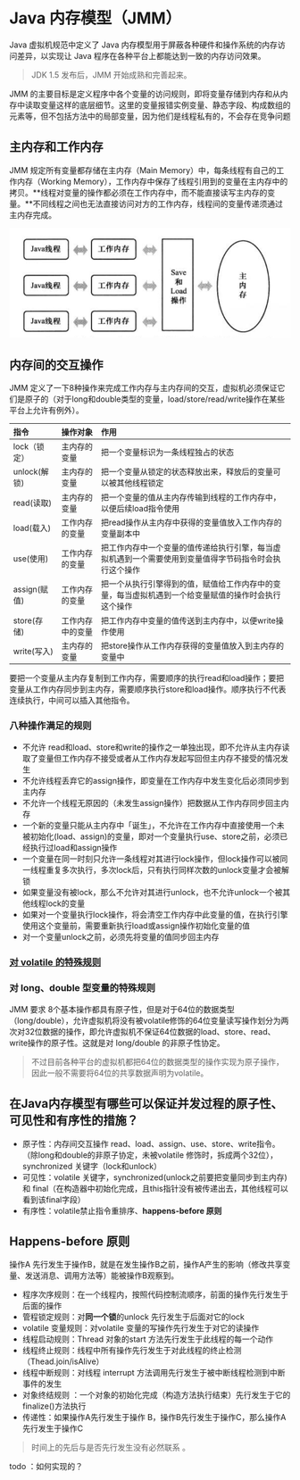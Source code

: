 # Java 内存模型（JMM）

Java 虚拟机规范中定义了 Java 内存模型用于屏蔽各种硬件和操作系统的内存访问差异，以实现让 Java 程序在各种平台上都能达到一致的内存访问效果。

> JDK 1.5 发布后，JMM 开始成熟和完善起来。

JMM 的主要目标是定义程序中各个变量的访问规则，即将变量存储到内存和从内存中读取变量这样的底层细节。这里的变量报错实例变量、静态字段、构成数组的元素等，但不包括方法中的局部变量，因为他们是线程私有的，不会存在竞争问题

## 主内存和工作内存

JMM 规定所有变量都存储在主内存（Main Memory）中，每条线程有自己的工作内存（Working Memory），工作内存中保存了线程引用到的变量在主内存中的拷贝。**线程对变量的操作都必须在工作内存中，而不能直接读写主内存的变量。**不同线程之间也无法直接访问对方的工作内存，线程间的变量传递须通过主内存完成。

![&#x7EBF;&#x7A0B;&#x3001;&#x5DE5;&#x4F5C;&#x5185;&#x5B58;&#x548C;&#x4E3B;&#x5185;&#x5B58;&#x7684;&#x4EA4;&#x4E92;&#x5173;&#x7CFB;](../../.gitbook/assets/wx20200324-224621-2x.png)



## 内存间的交互操作

JMM 定义了一下8种操作来完成工作内存与主内存间的交互，虚拟机必须保证它们是原子的（对于long和double类型的变量，load/store/read/write操作在某些平台上允许有例外）。

| 指令 | 操作对象 | 作用 |
| :--- | :--- | :--- |
| lock（锁定） | 主内存的变量 | 把一个变量标识为一条线程独占的状态 |
| unlock\(解锁\) | 主内存的变量 | 把一个变量从锁定的状态释放出来，释放后的变量可以被其他线程锁定 |
| read\(读取\) | 主内存的变量 | 把一个变量的值从主内存传输到线程的工作内存中，以便后续load指令使用 |
| load\(载入\) | 工作内存的变量 | 把read操作从主内存中获得的变量值放入工作内存的变量副本中 |
| use\(使用\) | 工作内存的变量 | 把工作内存中一个变量的值传递给执行引擎，每当虚拟机遇到一个需要使用到变量值得字节码指令时会执行这个操作 |
| assign\(赋值\) | 工作内存的变量 | 把一个从执行引擎得到的值，赋值给工作内存中的变量，每当虚拟机遇到一个给变量赋值的操作时会执行这个操作 |
| store\(存储\) | 工作内存中的变量 | 把工作内存中变量的值传送到主内存中，以便write操作使用 |
| write\(写入\) | 主内存的变量 | 把store操作从工作内存获得的变量值放入到主内存的变量中 |

要把一个变量从主内存复制到工作内存，需要顺序的执行read和load操作；要把变量从工作内存同步到主内存，需要顺序执行store和load操作。顺序执行不代表连续执行，中间可以插入其他指令。

### 八种操作满足的规则

* 不允许 read和load、store和write的操作之一单独出现，即不允许从主内存读取了变量但工作内存不接受或者从工作内存发起写回但主内存不接受的情况发生
* 不允许线程丢弃它的assign操作，即变量在工作内存中发生变化后必须同步到主内存
* 不允许一个线程无原因的（未发生assign操作）把数据从工作内存同步回主内存
* 一个新的变量只能从主内存中「诞生」，不允许在工作内存中直接使用一个未被初始化\(load、assign\)的变量，即对一个变量执行use、store之前，必须已经执行过load和assign操作
* 一个变量在同一时刻只允许一条线程对其进行lock操作，但lock操作可以被同一线程重复多次执行，多次lock后，只有执行同样次数的unlock变量才会被解锁
* 如果变量没有被lock，那么不允许对其进行unlock，也不允许unlock一个被其他线程lock的变量
* 如果对一个变量执行lock操作，将会清空工作内存中此变量的值，在执行引擎使用这个变量前，需要重新执行load或assign操作初始化变量的值
* 对一个变量unlock之前，必须先将变量的值同步回主内存

### [对 volatile 的特殊规则](../concurrent/understanding_volatile.md)

### 对 long、double 型变量的特殊规则

JMM 要求 8个基本操作都具有原子性，但是对于64位的数据类型（long/double），允许虚拟机将没有被volatile修饰的64位变量读写操作划分为两次对32位数据的操作，即允许虚拟机不保证64位数据的load、store、read、write操作的原子性。这就是对 long/double 的非原子性协定。

> 不过目前各种平台的虚拟机都把64位的数据类型的操作实现为原子操作，因此一般不需要将64位的共享数据声明为volatile。



## 在Java内存模型有哪些可以保证并发过程的原子性、可见性和有序性的措施？

* 原子性：内存间交互操作 read、load、assign、use、store、write指令。（除long和double的非原子协定，未被volatile 修饰时，拆成两个32位），synchronized 关键字（lock和unlock）
* 可见性：volatile 关键字，synchronized\(unlock之前要把变量同步到主内存\) 和 final（在构造器中初始化完成，且this指针没有被传递出去，其他线程可以看到该final字段）
* 有序性：volatile禁止指令重排序、**happens-before 原则**

## Happens-before 原则

操作A 先行发生于操作B，就是在发生操作B之前，操作A产生的影响（修改共享变量、发送消息、调用方法等）能被操作B观察到。

* 程序次序规则：在一个线程内，按照代码控制流顺序，前面的操作先行发生于后面的操作
* 管程锁定规则：对**同一个锁**的unlock 先行发生于后面对它的lock
* volatile 变量规则：对volatile 变量的写操作先行发生于对它的读操作
* 线程启动规则：Thread 对象的start 方法先行发生于此线程的每一个动作
* 线程终止规则：线程中所有操作先行发生于对此线程的终止检测（Thead.join/isAlive）
* 线程中断规则：对线程 interrupt 方法调用先行发生于被中断线程检测到中断事件的发生
* 对象终结规则 ：一个对象的初始化完成（构造方法执行结束）先行发生于它的finalize\(\)方法执行
* 传递性：如果操作A先行发生于操作 B，操作B先行发生于操作C，那么操作A先行发生于操作C

> 时间上的先后与是否先行发生没有必然联系 。

todo ：如何实现的？

### 

